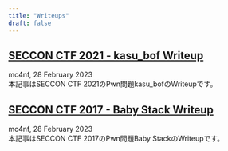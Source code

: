 ```yaml
---
title: "Writeups"
draft: false
---
```


## [SECCON CTF 2021 - kasu_bof Writeup](../writeup/seccon_ctf_2021_kasu_bof/)
mc4nf, 28 February 2023  
本記事はSECCON CTF 2021のPwn問題kasu_bofのWriteupです。

## [SECCON CTF 2017 - Baby Stack Writeup](../writeup/seccon_ctf_2017_baby_stack/)
mc4nf, 28 February 2023  
本記事はSECCON CTF 2017のPwn問題Baby StackのWriteupです。 
